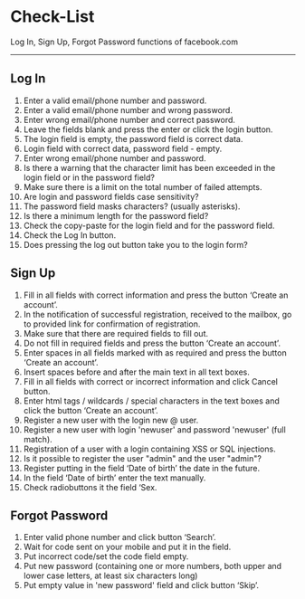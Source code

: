 # Check-List
Log In, Sign Up, Forgot Password functions of facebook.com
_____
## Log In
1. Enter a valid email/phone number and password.
2. Enter a valid email/phone number and wrong password.
3. Enter wrong email/phone number and correct password.
4. Leave the fields blank and press the enter or click the login button.
5. The login field is empty, the password field is correct data.
6. Login field with correct data, password field - empty.
7. Enter wrong email/phone number and password.
8. Is there a warning that the character limit has been exceeded in the login field or in the password field?
9. Make sure there is a limit on the total number of failed attempts.
10. Are login and password fields case sensitivity?
11. The password field masks characters? (usually asterisks).
12. Is there a minimum length for the password field?
13. Check the copy-paste for the login field and for the password field.
14. Check the Log In button.
15. Does pressing the log out button take you to the login form?
## Sign Up
1. Fill in all fields with correct information and press the button ‘Create an account’.
2. In the notification of successful registration, received to the mailbox, go to provided link for confirmation of registration.
3. Make sure that there are required fields to fill out.
4. Do not fill in required fields and press the button ‘Create an account’.
5. Enter spaces in all fields marked with as required and press the button ‘Create an account’.
6. Insert spaces before and after the main text in all text boxes.
7. Fill in all fields with correct or incorrect information and click Cancel button.
8. Enter html tags / wildcards / special characters in the text boxes and click the button ‘Create an account’.
9. Register a new user with the login new @ user.
10. Register a new user with login 'newuser' and password 'newuser' (full match).
11. Registration of a user with a login containing XSS or SQL injections.
12. Is it possible to register the user "admin" and the user "admin"?
13. Register putting in the field ‘Date of birth’ the date in the future. 
14. In the field ‘Date of birth’ enter the text manually.
15. Check radiobuttons it the field ‘Sex.
## Forgot Password
1. Enter valid phone number and click button ‘Search’.
2. Wait for code sent on your mobile and put it in the field.
3. Put incorrect code/set the code field empty.
4. Put new password (containing one or more numbers, both upper and lower case letters, at least six characters long)
5. Put empty value in 'new password' field and click button ‘Skip’.
